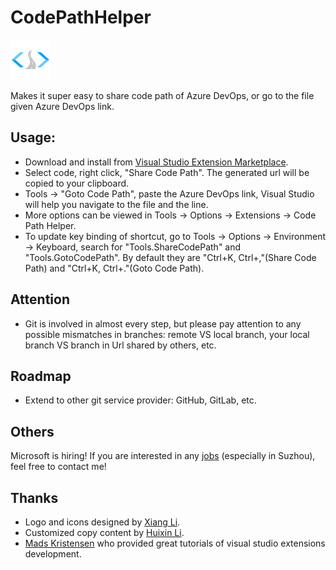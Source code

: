 # CodePathHelper
![Icon](./CodePathHelper/Resources/Icon-small.png)

Makes it super easy to share code path of Azure DevOps, or go to the file given Azure DevOps link.

## Usage:

- Download and install from [Visual Studio Extension Marketplace](https://marketplace.visualstudio.com/items?itemName=Zixuan-Wang.codepathhelper).
- Select code, right click, "Share Code Path". The generated url will be copied to your clipboard.
- Tools -> "Goto Code Path", paste the Azure DevOps link, Visual Studio will help you navigate to the file and the line.
- More options can be viewed in Tools -> Options -> Extensions -> Code Path Helper.
- To update key binding of shortcut, go to Tools -> Options -> Environment -> Keyboard, search for "Tools.ShareCodePath" and "Tools.GotoCodePath". By default they are "Ctrl+K, Ctrl+,"(Share Code Path) and "Ctrl+K, Ctrl+."(Goto Code Path).

## Attention
- Git is involved in almost every step, but please pay attention to any possible mismatches in branches: remote VS local branch, your local branch VS branch in Url shared by others, etc.

## Roadmap
- Extend to other git service provider: GitHub, GitLab, etc.
 
## Others
Microsoft is hiring! If you are interested in any [jobs](https://careers.microsoft.com/us/en) (especially in Suzhou), feel free to contact me!

## Thanks
- Logo and icons designed by [Xiang Li](https://lxlhf940306.wixsite.com/mysite).
- Customized copy content by [Huixin Li](https://github.com/HuixinLee).
- [Mads Kristensen](https://github.com/madskristensen) who provided great tutorials of visual studio extensions development.
